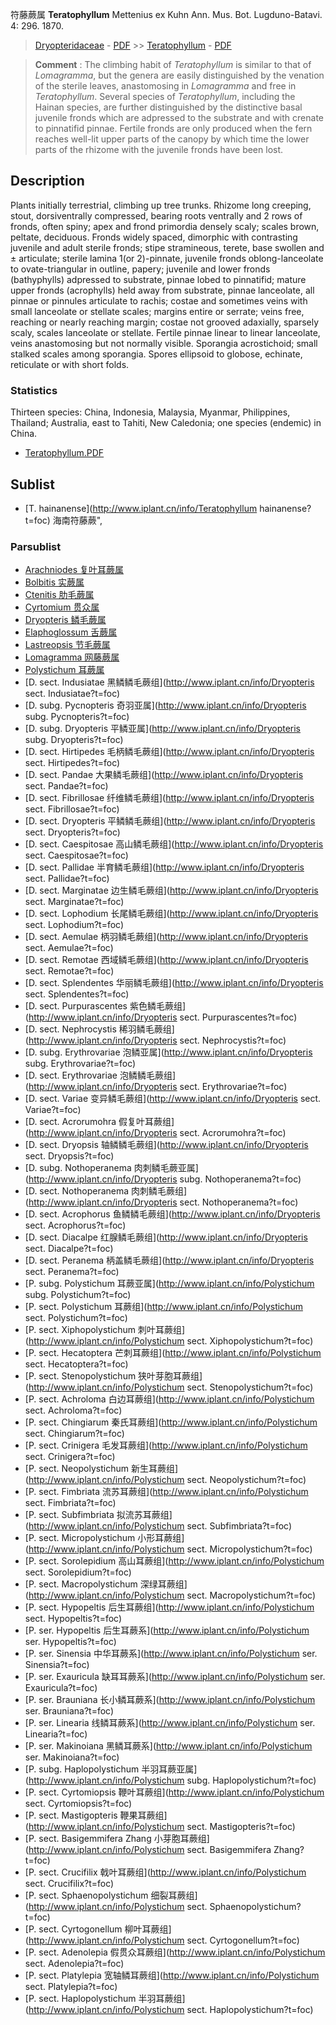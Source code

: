 符藤蕨属 **Teratophyllum** Mettenius ex Kuhn Ann. Mus. Bot. Lugduno-Batavi. 4: 296. 1870.

> [Dryopteridaceae](http://www.iplant.cn/info/Dryopteridaceae?t=foc) - [PDF](http://www.iplant.cn/foc/pdf/Dryopteridaceae.pdf) >> [Teratophyllum](http://www.iplant.cn/info/Teratophyllum?t=foc) - [PDF](http://www.iplant.cn/foc/pdf/Teratophyllum.pdf)

> **Comment** : 
> The climbing habit of *Teratophyllum* is similar to that of *Lomagramma*, but the genera are easily distinguished by the venation of the sterile leaves, anastomosing in *Lomagramma* and free in *Teratophyllum*. Several species of *Teratophyllum*, including the Hainan species, are further distinguished by the distinctive basal juvenile fronds which are adpressed to the substrate and with crenate to pinnatifid pinnae. Fertile fronds are only produced when the fern reaches well-lit upper parts of the canopy by which time the lower parts of the rhizome with the juvenile fronds have been lost.

## Description

Plants initially terrestrial, climbing up tree trunks. Rhizome long creeping, stout, dorsiventrally compressed, bearing roots ventrally and 2 rows of fronds, often spiny; apex and frond primordia densely scaly; scales brown, peltate, deciduous. Fronds widely spaced, dimorphic with contrasting juvenile and adult sterile fronds; stipe stramineous, terete, base swollen and ± articulate; sterile lamina 1(or 2)-pinnate, juvenile fronds oblong-lanceolate to ovate-triangular in outline, papery; juvenile and lower fronds (bathyphylls) adpressed to substrate, pinnae lobed to pinnatifid; mature upper fronds (acrophylls) held away from substrate, pinnae lanceolate, all pinnae or pinnules articulate to rachis; costae and sometimes veins with small lanceolate or stellate scales; margins entire or serrate; veins free, reaching or nearly reaching margin; costae not grooved adaxially, sparsely scaly, scales lanceolate or stellate. Fertile pinnae linear to linear lanceolate, veins anastomosing but not normally visible. Sporangia acrostichoid; small stalked scales among sporangia. Spores ellipsoid to globose, echinate, reticulate or with short folds.

### Statistics
Thirteen species: China, Indonesia, Malaysia, Myanmar, Philippines, Thailand; Australia, east to Tahiti, New Caledonia; one species (endemic) in China.

* [Teratophyllum.PDF](http://www.iplant.cn/foc/pdf/Teratophyllum.pdf)

## Sublist

* [T.  hainanense](http://www.iplant.cn/info/Teratophyllum hainanense?t=foc) 海南符藤蕨",

### Parsublist

* [Arachniodes  复叶耳蕨属](http://www.iplant.cn/info/Arachniodes?t=foc)
* [Bolbitis  实蕨属](http://www.iplant.cn/info/Bolbitis?t=foc)
* [Ctenitis  肋毛蕨属](http://www.iplant.cn/info/Ctenitis?t=foc)
* [Cyrtomium  贯众属](http://www.iplant.cn/info/Cyrtomium?t=foc)
* [Dryopteris  鳞毛蕨属](http://www.iplant.cn/info/Dryopteris?t=foc)
* [Elaphoglossum  舌蕨属](http://www.iplant.cn/info/Elaphoglossum?t=foc)
* [Lastreopsis  节毛蕨属](http://www.iplant.cn/info/Lastreopsis?t=foc)
* [Lomagramma  网藤蕨属](http://www.iplant.cn/info/Lomagramma?t=foc)
* [Polystichum  耳蕨属](http://www.iplant.cn/info/Polystichum?t=foc)
* [D.  sect. Indusiatae  黑鳞鳞毛蕨组](http://www.iplant.cn/info/Dryopteris sect. Indusiatae?t=foc)
* [D.  subg. Pycnopteris  奇羽亚属](http://www.iplant.cn/info/Dryopteris subg. Pycnopteris?t=foc)
* [D.  subg. Dryopteris  平鳞亚属](http://www.iplant.cn/info/Dryopteris subg. Dryopteris?t=foc)
* [D.  sect. Hirtipedes  毛柄鳞毛蕨组](http://www.iplant.cn/info/Dryopteris sect. Hirtipedes?t=foc)
* [D.  sect. Pandae  大果鳞毛蕨组](http://www.iplant.cn/info/Dryopteris sect. Pandae?t=foc)
* [D.  sect. Fibrillosae  纤维鳞毛蕨组](http://www.iplant.cn/info/Dryopteris sect. Fibrillosae?t=foc)
* [D.  sect. Dryopteris  平鳞鳞毛蕨组](http://www.iplant.cn/info/Dryopteris sect. Dryopteris?t=foc)
* [D.  sect. Caespitosae  高山鳞毛蕨组](http://www.iplant.cn/info/Dryopteris sect. Caespitosae?t=foc)
* [D.  sect. Pallidae  半育鳞毛蕨组](http://www.iplant.cn/info/Dryopteris sect. Pallidae?t=foc)
* [D.  sect. Marginatae  边生鳞毛蕨组](http://www.iplant.cn/info/Dryopteris sect. Marginatae?t=foc)
* [D.  sect. Lophodium  长尾鳞毛蕨组](http://www.iplant.cn/info/Dryopteris sect. Lophodium?t=foc)
* [D.  sect. Aemulae  柄羽鳞毛蕨组](http://www.iplant.cn/info/Dryopteris sect. Aemulae?t=foc)
* [D.  sect. Remotae  西域鳞毛蕨组](http://www.iplant.cn/info/Dryopteris sect. Remotae?t=foc)
* [D.  sect. Splendentes  华丽鳞毛蕨组](http://www.iplant.cn/info/Dryopteris sect. Splendentes?t=foc)
* [D.  sect. Purpurascentes  紫色鳞毛蕨组](http://www.iplant.cn/info/Dryopteris sect. Purpurascentes?t=foc)
* [D.  sect. Nephrocystis  稀羽鳞毛蕨组](http://www.iplant.cn/info/Dryopteris sect. Nephrocystis?t=foc)
* [D.  subg. Erythrovariae  泡鳞亚属](http://www.iplant.cn/info/Dryopteris subg. Erythrovariae?t=foc)
* [D.  sect. Erythrovariae  泡鳞鳞毛蕨组](http://www.iplant.cn/info/Dryopteris sect. Erythrovariae?t=foc)
* [D.  sect. Variae  变异鳞毛蕨组](http://www.iplant.cn/info/Dryopteris sect. Variae?t=foc)
* [D.  sect. Acrorumohra  假复叶耳蕨组](http://www.iplant.cn/info/Dryopteris sect. Acrorumohra?t=foc)
* [D.  sect. Dryopsis  轴鳞鳞毛蕨组](http://www.iplant.cn/info/Dryopteris sect. Dryopsis?t=foc)
* [D.  subg. Nothoperanema  肉刺鳞毛蕨亚属](http://www.iplant.cn/info/Dryopteris subg. Nothoperanema?t=foc)
* [D.  sect. Nothoperanema  肉刺鳞毛蕨组](http://www.iplant.cn/info/Dryopteris sect. Nothoperanema?t=foc)
* [D.  sect. Acrophorus  鱼鳞鳞毛蕨组](http://www.iplant.cn/info/Dryopteris sect. Acrophorus?t=foc)
* [D.  sect. Diacalpe  红腺鳞毛蕨组](http://www.iplant.cn/info/Dryopteris sect. Diacalpe?t=foc)
* [D.  sect. Peranema  柄盖鳞毛蕨组](http://www.iplant.cn/info/Dryopteris sect. Peranema?t=foc)
* [P.  subg. Polystichum  耳蕨亚属](http://www.iplant.cn/info/Polystichum subg. Polystichum?t=foc)
* [P.  sect. Polystichum  耳蕨组](http://www.iplant.cn/info/Polystichum sect. Polystichum?t=foc)
* [P.  sect. Xiphopolystichum  刺叶耳蕨组](http://www.iplant.cn/info/Polystichum sect. Xiphopolystichum?t=foc)
* [P.  sect. Hecatoptera  芒刺耳蕨组](http://www.iplant.cn/info/Polystichum sect. Hecatoptera?t=foc)
* [P.  sect. Stenopolystichum  狭叶芽胞耳蕨组](http://www.iplant.cn/info/Polystichum sect. Stenopolystichum?t=foc)
* [P.  sect. Achroloma  白边耳蕨组](http://www.iplant.cn/info/Polystichum sect. Achroloma?t=foc)
* [P.  sect. Chingiarum  秦氏耳蕨组](http://www.iplant.cn/info/Polystichum sect. Chingiarum?t=foc)
* [P.  sect. Crinigera  毛发耳蕨组](http://www.iplant.cn/info/Polystichum sect. Crinigera?t=foc)
* [P.  sect. Neopolystichum  新生耳蕨组](http://www.iplant.cn/info/Polystichum sect. Neopolystichum?t=foc)
* [P.  sect. Fimbriata  流苏耳蕨组](http://www.iplant.cn/info/Polystichum sect. Fimbriata?t=foc)
* [P.  sect. Subfimbriata  拟流苏耳蕨组](http://www.iplant.cn/info/Polystichum sect. Subfimbriata?t=foc)
* [P.  sect. Micropolystichum  小形耳蕨组](http://www.iplant.cn/info/Polystichum sect. Micropolystichum?t=foc)
* [P.  sect. Sorolepidium  高山耳蕨组](http://www.iplant.cn/info/Polystichum sect. Sorolepidium?t=foc)
* [P.  sect. Macropolystichum  深绿耳蕨组](http://www.iplant.cn/info/Polystichum sect. Macropolystichum?t=foc)
* [P.  sect. Hypopeltis  后生耳蕨组](http://www.iplant.cn/info/Polystichum sect. Hypopeltis?t=foc)
* [P.  ser. Hypopeltis  后生耳蕨系](http://www.iplant.cn/info/Polystichum ser. Hypopeltis?t=foc)
* [P.  ser. Sinensia  中华耳蕨系](http://www.iplant.cn/info/Polystichum ser. Sinensia?t=foc)
* [P.  ser. Exauricula  缺耳耳蕨系](http://www.iplant.cn/info/Polystichum ser. Exauricula?t=foc)
* [P.  ser. Brauniana  长小鳞耳蕨系](http://www.iplant.cn/info/Polystichum ser. Brauniana?t=foc)
* [P.  ser. Linearia  线鳞耳蕨系](http://www.iplant.cn/info/Polystichum ser. Linearia?t=foc)
* [P.  ser. Makinoiana  黑鳞耳蕨系](http://www.iplant.cn/info/Polystichum ser. Makinoiana?t=foc)
* [P.  subg. Haplopolystichum  半羽耳蕨亚属](http://www.iplant.cn/info/Polystichum subg. Haplopolystichum?t=foc)
* [P.  sect. Cyrtomiopsis  鞭叶耳蕨组](http://www.iplant.cn/info/Polystichum sect. Cyrtomiopsis?t=foc)
* [P.  sect. Mastigopteris  鞭果耳蕨组](http://www.iplant.cn/info/Polystichum sect. Mastigopteris?t=foc)
* [P.  sect. Basigemmifera Zhang  小芽胞耳蕨组](http://www.iplant.cn/info/Polystichum sect. Basigemmifera Zhang?t=foc)
* [P.  sect. Crucifilix  戟叶耳蕨组](http://www.iplant.cn/info/Polystichum sect. Crucifilix?t=foc)
* [P.  sect. Sphaenopolystichum  细裂耳蕨组](http://www.iplant.cn/info/Polystichum sect. Sphaenopolystichum?t=foc)
* [P.  sect. Cyrtogonellum  柳叶耳蕨组](http://www.iplant.cn/info/Polystichum sect. Cyrtogonellum?t=foc)
* [P.  sect. Adenolepia  假贯众耳蕨组](http://www.iplant.cn/info/Polystichum sect. Adenolepia?t=foc)
* [P.  sect. Platylepia  宽轴鳞耳蕨组](http://www.iplant.cn/info/Polystichum sect. Platylepia?t=foc)
* [P.  sect. Haplopolystichum  半羽耳蕨组](http://www.iplant.cn/info/Polystichum sect. Haplopolystichum?t=foc)
